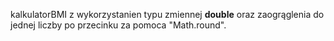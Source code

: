 kalkulatorBMI z wykorzystanien typu zmiennej <b>double</b> oraz zaogrąglenia do jednej liczby po przecinku za pomoca "Math.round".

